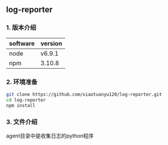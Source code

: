 ## log-reporter

### 1. 版本介绍

software|version
---|---
node|v6.9.1
npm|3.10.8

### 2. 环境准备
``` bash
git clone https://github.com/xiaotuanyu120/log-reporter.git
cd log-reporter
npm install
```

### 3. 文件介绍
agent目录中是收集日志的python程序
